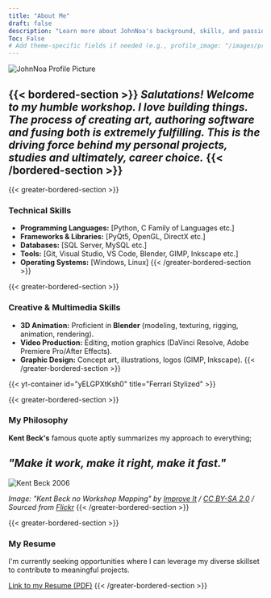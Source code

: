 ```yaml
---
title: "About Me"
draft: false
description: "Learn more about JohnNoa's background, skills, and passion for technology and creative media."
Toc: False
# Add theme-specific fields if needed (e.g., profile_image: "/images/profile.jpg")
---
```


![JohnNoa Profile Picture](/res/img/Ya-Boi.png)

{{< bordered-section >}}
*Salutations! 
Welcome to my humble workshop. I love building things. The process of creating art, authoring software and fusing both is extremely fulfilling. This is the driving force behind my personal projects, studies and ultimately, career choice.*
{{< /bordered-section >}}
---

{{< greater-bordered-section >}}
### Technical Skills
*   **Programming Languages:** [Python, C Family of Languages etc.]
*   **Frameworks & Libraries:** [PyQt5, OpenGL, DirectX etc.]
*   **Databases:** [SQL Server, MySQL etc.]
*   **Tools:** [Git, Visual Studio, VS Code, Blender, GIMP, Inkscape etc.]
*   **Operating Systems:** [Windows, Linux]
{{< /greater-bordered-section >}}

{{< greater-bordered-section >}}
### Creative & Multimedia Skills
*   **3D Animation:** Proficient in **Blender** (modeling, texturing, rigging, animation, rendering).      
*   **Video Production:** Editing, motion graphics (DaVinci Resolve, Adobe Premiere Pro/After Effects).
*   **Graphic Design:** Concept art, illustrations, logos (GIMP, Inkscape).
{{< /greater-bordered-section >}}

{{< yt-container id="yELGPXtKsh0" title="Ferrari Stylized" >}}

{{< greater-bordered-section >}}
### My Philosophy

**Kent Beck's** famous quote aptly summarizes my approach to everything;

## ***"Make it work, make it right, make it fast."***

![Kent Beck 2006](/res/img/512px-Kent_Beck_no_Workshop_Mapping_XP.jpg "Kent Beck 2006")

*Image: "Kent Beck no Workshop Mapping" by [Improve It](https://www.flickr.com/people/8512982@N05) / [CC BY-SA 2.0](https://creativecommons.org/licenses/by-sa/2.0) / Sourced from [Flickr](https://www.flickr.com/photos/8512982@N05/1574023621/)*
{{< /greater-bordered-section >}}

{{< greater-bordered-section >}}

### My Resume
I'm currently seeking opportunities where I can leverage my diverse skillset to contribute to meaningful projects.

[Link to my Resume (PDF)](/res/doc/JohnNoah.CV.2025.pdf)
{{< /greater-bordered-section >}}